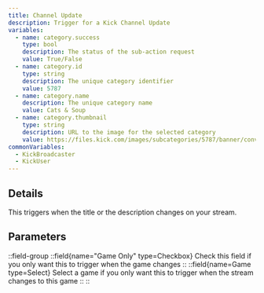 ```yaml
---
title: Channel Update
description: Trigger for a Kick Channel Update
variables:
  - name: category.success
    type: bool
    description: The status of the sub-action request
    value: True/False
  - name: category.id
    type: string
    description: The unique category identifier
    value: 5787
  - name: category.name
    description: The unique category name
    value: Cats & Soup
  - name: category.thumbnail
    type: string
    description: URL to the image for the selected category
    value: https://files.kick.com/images/subcategories/5787/banner/conversion/153f16f9-6a5a-4449-b7c2-0a8e14f18092-banner.webp
commonVariables:
  - KickBroadcaster
  - KickUser
---
```


## Details
This triggers when the title or the description changes on your stream.

## Parameters
::field-group
  ::field{name="Game Only" type=Checkbox}
    Check this field if you only want this to trigger when the game changes
  ::
  ::field{name=Game type=Select}
    Select a game if you only want this to trigger when the stream changes to this game
  ::
::
